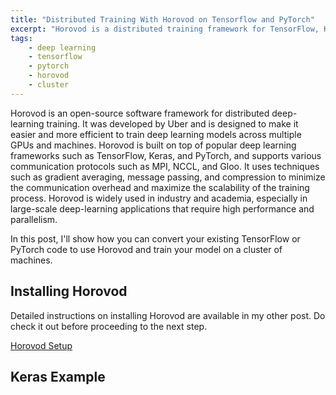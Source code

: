 ```yaml
---
title: "Distributed Training With Horovod on Tensorflow and PyTorch"
excerpt: "Horovod is a distributed training framework for TensorFlow, Keras, PyTorch, and Apache MXNet. It was developed by Uber AI Labs. Horovod is easy to use, and it provides performance optimizations for commonly used deep learning frameworks. In this post, I'll show you how to use Horovod to train a deep learning model on a cluster of machines."
tags:
    - deep learning
    - tensorflow
    - pytorch
    - horovod
    - cluster
---
```


Horovod is an open-source software framework for distributed deep-learning training. It was developed by Uber and is designed to make it easier and more efficient to train deep learning models across multiple GPUs and machines. Horovod is built on top of popular deep learning frameworks such as TensorFlow, Keras, and PyTorch, and supports various communication protocols such as MPI, NCCL, and Gloo. It uses techniques such as gradient averaging, message passing, and compression to minimize the communication overhead and maximize the scalability of the training process. Horovod is widely used in industry and academia, especially in large-scale deep-learning applications that require high performance and parallelism.

In this post, I'll show how you can convert your existing TensorFlow or PyTorch code to use Horovod and train your model on a cluster of machines.

## Installing Horovod

Detailed instructions on installing Horovod are available in my other post. Do check it out before proceeding to the next step.

[Horovod Setup](https://supersecurehuman.github.io/Horovod-Setup/)

## Keras Example
